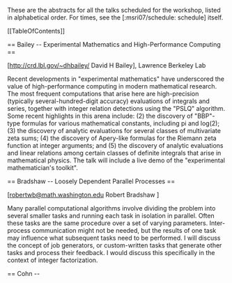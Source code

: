 These are the abstracts for all the talks scheduled for the workshop, listed in 
alphabetical order.  For times, see the [:msri07/schedule: schedule] itself.

[[TableOfContents]]

== Bailey -- Experimental Mathematics and High-Performance Computing ==
 
[http://crd.lbl.gov/~dhbailey/ David H Bailey], Lawrence Berkeley Lab
 
Recent developments in "experimental mathematics" have underscored the value of
high-performance computing in modern mathematical research.  The most frequent
computations that arise here are high-precision (typically
several-hundred-digit accuracy) evaluations of integrals and series, together
with integer relation detections using the "PSLQ" algorithm.  Some recent
highlights in this arena include: (2) the discovery of "BBP"-type formulas for
various mathematical constants, including pi and log(2); (3) the discovery of
analytic evaluations for several classes of multivariate zeta sums; (4) the
discovery of Apery-like formulas for the Riemann zeta function at integer
arguments; and (5) the discovery of analytic evaluations and linear relations
among certain classes of definite integrals that arise in mathematical physics.
The talk will include a live demo of the "experimental mathematician's
toolkit".

== Bradshaw -- Loosely Dependent Parallel Processes ==

[robertwb@math.washington.edu Robert Bradshaw ]

Many parallel computational algorithms involve dividing the problem into
several smaller tasks and running each task in isolation in parallel.  Often
these tasks are the same procedure over a set of varying parameters.
Inter-process communication might not be needed, but the results of one task
may influence what subsequent tasks need to be performed. I will discuss the
concept of job generators, or custom-written tasks that generate other tasks
and process their feedback. I would discuss this specifically in the context of
integer factorization.

== Cohn -- <TITLE> ==
[http://research.microsoft.com/~cohn/ Henry Cohn (Microsoft Research)]

== Cooperman -- Disk-Based Parallel Computing: A New Paradigm ==
[http://www.ccs.neu.edu/home/gene/ Gene Cooperman (Northeastern University)]

One observes that 100 local commodity disks of an array have approximately the same streaming bandwidth as a single RAM subsystem. Hence, it is proposed to treat a cluster as if it were a single computer with tens of terabytes of data, and with RAM serving as cache for disk.  This makes feasible the solution of truly large problems that are currently space-limited.  We also briefly summarize other recent activities of our working group: lessons from supporting ParGAP and ParGCL; progress toward showing that 20 moves suffice to solve Rubik's cube; lessons about marshalling from support of ParGeant4 (parallelization of a million-line program at CERN); and experiences at the SCIEnce workshop (symbolic-computing.org), part of a 5-year, 3.2 million euro, European Union project.  Our new distributed checkpointing package now provides a distributed analog of a SAVE-WORKSPACE command, for use in component-based symbolic software, such as SAGE.

== Edelman -- Interactive Parallel Supercomputing: Today: MATLAB(r) and Python coming Cutting Edge: Symbolic Parallelism with  Mathematica(r) and MAPLE(r) ==
[http://www-math.mit.edu/~edelman/ Alan Edelman (MIT)]

Star-P is a unique technology offered by Interactive Supercomputing after
nurturing at MIT. Star-P through its abstractions is solving the ease of use
problem that has plagued supercomputing. Some of the innovative features of
Star-P are the ability to program in MATLAB, hook in task parallel codes
written using a processor free abstraction, hook in existing parallel codes,
and obtain the performance that represents the HPC promise. All this is
through a client/server interface. Other clients such as Python or R could
be possible. The MATLAB, Python, or R becomes the "browser." Parallel
computing remains challenging, compared to serial coding but it is now that
much easier compared to solutions such as MPI. Users of MPI can plug in
their previously written codes and libraries and continue forward in Star-P.

Numerical computing is challenging enough in a parallel environment,
symbolic computing will require even more research and more challenging
problems to be solved. In this talk we will demonstrate the possibilities
and the pitfalls.

== Granger -- Interactive Parallel Computing using Python and IPython ==

[http://txcorp.com Brian Granger - Tech X Corp.]

Interactive computing environments, such as Matlab, IDL and
Mathematica are popular among researchers because their
interactive nature is well matched to the exploratory nature of
research.  However, these systems have one critical weakness:
they are not designed to take advantage of parallel computing
hardware such as multi-core CPUs, clusters and supercomputers.
Thus, researchers usually turn to non-interactive compiled
languages, such as C/C++/Fortran when parallelism is needed.

In this talk I will describe recent work on the IPython project
to implement a software architecture that allows parallel
applications to be developed, debugged, tested, executed and
monitored in a fully interactive manner using the Python
programming language.  This system is fully functional and allows
many types of parallelism to be expressed, including message
passing (using MPI), task farming, shared memory, and custom user
defined approaches.  I will describe the architecture, provide an
overview of its basic usage and then provide more sophisticated
examples of how it can be used in the development of new parallel
algorithms.  Because IPython is one of the components of the SAGE
system, I will also discuss how IPython's parallel computing
capabilities can be used in that context.


== Harrison -- Science at the petascale: tools in the tool box. ==

[http://www.csm.ornl.gov/ccsg/html/staff/harrison.html Robert Harrison ] (Oak Ridge 
National Lab)

Petascale computing will require coordinating the actions of 100,000+
processors, and directing the flow of data between up to six levels
of memory hierarchy and along channels that differ by over a factor of
100 in bandwidth. Amdahl's law requires that petascale applications
have less than 0.001% sequential or replicated work in order to
be at least 50% efficient. These are profound challenges for all but
the most regular or embarrassingly parallel applications, yet we also
demand that not just bigger and better, but fundamentally new science.
In this presentation I will discuss how we are attempting to confront
simultaneously the complexities of petascale computation while
increasing our scientific productivity. I hope that I can convince you
that our development of MADNESS (multiresolution adaptive numerical
scientific simulation) is not as crazy as it sounds.

This work is funded by the U.S. Department of Energy, the division of
Basic Energy Science, Office of Science, and was performed in part
using resources of the National Center for Computational Sciences, both
under contract DE-AC05-00OR22725 with Oak Ridge National Laboratory.


== Hart -- Parallel Computation in Number Theory ==
[http://www.maths.warwick.ac.uk/~masfaw/ Bill Hart (Warwick)]


This talk will have two sections. The first will
introduce a new library for number theory which is
under development, called FLINT. I will discuss the
various algorithms already available in FLINT, compare
them with similar implementations available elsewhere,
and speak about what the future holds for FLINT, with
the focus on parallel processing and integration into
Pari and the SAGE package.

The second part of the talk will focus on low level
implementation details of parallel algorithms in
number theory. In particular I will discuss the design
decisions that we have made so far in the FLINT
library to facilitate multicore and multiprocessor
platforms.

If time permits, there will be a live demonstration.

== Hida -- <TITLE> ==
[http://www.cs.berkeley.edu/~yozo/ Yozo Hida (UC Berkeley)]

== Khan -- Game Theoretical Solutions for Data Replication in Distributed Computing Systems ==

[sakhan@cse.uta.edu Samee Khan]

Data replication is an essential technique employed to reduce the user
perceived access time in distributed computing systems. One can find numerous
algorithms that address the data replication problem (DRP) each contributing in
its own way. These range from the traditional mathematical optimization
techniques, such as, linear programming, dynamic programming, etc. to the
biologically inspired meta-heuristics. We aim to introduce game theory as a new
oracle to tackle the data replication problem. The beauty of the game theory
lies in its flexibility and distributed architecture, which is well-suited to
address the DRP. We will specifically use action theory (a special branch of
game theory) to identify techniques that will effectively and efficiently solve
the DRP. Game theory and its necessary properties are briefly introduced,
followed by a through and detailed mapping of the possible game theoretical
techniques and DRP. As an example, we derive a game theoretical algorithm for
the DRP, and propose several extensions of it. An elaborate experimental setup
is also detailed, where the derived algorithm is comprehensively evaluated
against three conventional techniques, branch and bound, greedy and genetic
algorithms.

== Kotsireas -- Combinatorial Designs: constructions, algorithms and new results ==

[ ikotsire@wlu.ca Ilias Kotsireas]

We plan to describe recent progress in the search for combinatorial designs of
high order. This progress has been achieved via some algorithmic concepts, such
as the periodic autocorrelation function, the discrete Fourier transform and
the power spectral density criterion, in conjunction with heuristic
observations on plausible patterns for the locations of zero elements. The
discovery of such patterns is done using meta-programming and automatic code
generation (and perhaps very soon data mining algorithms) and reveals the
remarkable phenomenon of crystalization, which does not yet possess a
satisfactory explanation. The resulting algorithms are amenable to parallelism
and we have implemented them on supercomputers, typically as implicit parallel
algorithms.

== Leykin -- Parallel computation of Grobner bases in the Weyl algebra ==

[leykin@ima.umn.edu Anton Leykin ]

The usual machinery of Grobner bases can be applied to non-commutative algebras
of the so-called solvable type. One of them, the Weyl algebra, plays the
central role in the computations with $D$-modules. The practical complexity of
the Grobner bases computation in the Weyl algebra is much higher than in the
(commutative) polynomial rings, therefore, calling naturally for parallel
computation.  We have developed an algorithm to perform such computation
employing the master-slave paradigm. Our implementation, which has been carried
out in C++ using MPI, draws ideas from both Buchberger algorithm and
Faugere's $F_4$. It exhibits better speedups for the Weyl algebra in
comparison to polynomial problems of the similar size.

== Martin -- MPMPLAPACK: The Massively Parallel Multi-Precision Linear Algebra Package ==

[http://www.math.jmu.edu/~martin/ Jason Martin (James Madison University)]

For several decades, researchers in the applied fields have had access
to powerful linear algebra packages designed to run on massively
parallel systems.  Libraries such as ScaLAPACK and PLAPACK provide a
rich set of functions (usually based on BLAS) for performing linear
algebra over single or double precision real or complex data.
However, such libraries are of limited use to researchers in discrete
mathematics who often need to compute with multi-precision data types.

This talk will cover a massively parallel multi-precision linear
algebra package that I am attempting to write.  The goal of this C/MPI
library is to provide drop-in parallel functionality to existing
number theory and algebraic geometry programs (such as Pari, Sage, and
Macaulay2) while preserving enough flexibility to eventually become a
full multi-precision version of PLAPACK.  I will describe some
architectural assumptions, design descisions, and benchmarks made so
far and actively solicit input from the audience (I'll buy coffee for
the person who suggests the best alternative to the current name).

== Maza-Xie -- Component-level Parallelization of Triangular Decompositions ==
[http://www.csd.uwo.ca/~moreno/ Moreno Maza and Xie (Western Ontario)]

We discuss the parallelization of algorithms for solving polynomial systems symbolically by way of triangular decompositions. We introduce a component-level parallelism for which the number of processors in use depends on the geometry of the solution set of the input system. Our long term goal is to achieve an efficient multi-level parallelism: coarse grained (component) level for tasks computing geometric objects in the solution sets, and medium/fine grained level for polynomial arithmetic such as GCD/resultant computation within each task.
 
Component-level parallelism belongs to the class of dynamic irregular parallel applications, which leads us to address the following questions: How to discover and use geometrical information, at an early stage of the solving process, that would be favorable to component-level parallel execution and load balancing? How to use this level of parallel execution to effectively eliminate unnecessary computations? What implementation mechanisms are feasible?

We report on the effectiveness of the approaches that we have applied, including "modular methods", "solving by decreasing order of dimension", "task cost estimation for guided scheduling". We have realized a preliminary implementation on a SMP using multiprocessed parallelism in Aldor and shared memory segments for data communication. Our experimentation shows promising speedups for some well-know problems. We expect that this speedup would add a multiple factor to the speedup of medium/fine grained level parallelization as parallel GCD/resultant computations.


== Noel -- Structure and Representations of Real Reductive Lie Groups: A Computational Approach ==

[http://www.math.umb.edu/~anoel/ Alfred Noel (UMass Boston / MIT)]

I work with David Vogan (MIT) on the Atlas of Lie Groups and Representations. This is a project to make available information about representations of semi-simple Lie groups over real and p-adic fields. Of particular importance is the problem of the unitary dual: classifying all of the irreducible unitary representations of a given Lie group.

I will present some of the main ideas behind the current and very preliminary version of the software. I will provide some examples also. Currently, we are developing sequential algorithms that are implemented in C++. However, because of time and space complexity we are slowly moving in the direction of parallel computation. For example, David Vogan is experimenting with multi-threads in the K-L polynomials computation module.

This talk is in memory of Fokko du Cloux, the French mathematician who, until a few months ago, was the lead developer. He died this past November.

== Pernet -- Parallelism perspectives for the LinBox library ==

[cpernet@uwaterloo.ca Clement Pernet]

LinBox is a generic library for efficient linear algebra with blackbox or dense matrices over a finite fields or Z. We first prent a few notions of the
sequential implementations of selected problems, such as the system resolution or multiple triangular system resolution, or the chinese remaindering
algorithm.
Then we expose perspectives for incorporating parallelism in LinBox, including multi-prime lifting for system resolution over Q, or parallel chinese
remaindering. This last problem raises the difficult problem of combining early termination and work-stealing techniques.

== Qiang -- Distributed Computing using SAGE ==
[http://www.yiqiang.net/ Yi Qiang (UW)]


Distributed SAGE (DSAGE) is a distributed computing framework for
SAGE which allows users to easily parallelize computations and
interact with them in a fluid and natural way. This talk will be
focused on the design and implementation of the distributed computing
framework in SAGE.  I will describe the application of the
distributed computing framework to several problems, including the
problem of integer factorization and distributed ray tracing.
Demonstrations of using Distributed SAGE to tackle both problems will
be given plus information on how to parallelize your own problems.  I
will also talk about design issues and considerations that have been
resolved or are yet unresolved in implementing Distributed SAGE.


== Roch -- Processor oblivious parallel algorithms with provable performances: applications ==

[http://www-id.imag.fr/Laboratoire/Membres/Roch_Jean-Louis/perso.html Jean-Louis Roch (France)]

Based on a work-stealing schedule, the on-line coupling of two algorithms
(one sequential; the other one recursive parallel and fine grain) enables
the design of programs that scale with provable performances on various
parallel architectures, from multi-core machines to heterogeneous grids,
including processors with changing speeds. After presenting a generic scheme
and framework, on top of the middleware KAAPI/Athapascan that efficiently
supports work-stealing, we present practical applications such as: prefix
computation, real time 3D-reconstruction, Chinese remainder modular lifting
with early termination, data compression.


== Tonchev -- Combinatorial designs and code synchronization ==

[tonchev@mtu.edu Vladimir Tonchev ]

Difference systems of sets are combinatorial designs that arise in connection
with code synchronization.  Algebraic constructions based on cyclic difference
sets and finite geometry and algorithms for finding optimal difference systems
of sets are discussed.

== Verschelde -- Parallel Homotopy Algorithms to Solve Polynomial Systems ==
[http://www.math.uic.edu/~jan/ Jan Verschelde (UIC)]

A homotopy is a family of polynomial systems which defines a deformation
from a system with known solutions to a system whose solutions are needed.
Via dynamic load balancing we may distribute the solution paths so that a
close to optimal speed up is achieved.  Polynomial systems -- such as the
9-point problem in mechanical design leading to 286,720 paths -- whose
solving required real supercomputers twenty years ago can now be handled
by modest personal cluster computers, and soon by multicore multiprocessor
workstations.  Larger polynomial systems however may lead to more
numerical difficulties which may skew the timing results, so that
attention must be given to "quality up" as well.  Modern homotopy methods
consist of sequences of different families of polynomial systems so that
not only the solution paths but also parametric polynomial systems must be
exchanged frequently.


== Wolf & Neun -- Parallel sparsening and simplification of systems of equations ==
[ twolf@brocku.ca Thomas Wolf ]
[ neun@zib.de Winfried Neun ]

In a Groebner Basis computation the guiding principle for pairing and
`reducing' equations is a total ordering of monomials or of derivatives for
differential Groebner Bases. If reduction based on an ordering is replaced by
reduction to minimize the number of terms of an equation through another
equation then on the downside the resulting (shorter) system does depend on the
order of pairing of equations for shortening but on the upside there are number
of advantages that makes this procedure a perfect addition/companion to the
Groebner Basis computation. Such features are:

  * In contrast to Groebner Basis computations, this algorithm is safe in the sense that it does not need any significant amount of memory, even not temporarily.
  * It is self-enforcing, i.e. the shorter equations become, the more useful for shortening other equations they potentially get.
  * Equations in a sparse system are less coupled and a cost effective elimination strategy (ordering) is much easier to spot (for humans and computers) than for a dense system.
  * Statistical tests show that the probability of random polynomials to factorize increases drastically the fewer terms a polynomial has.
  * By experience the shortening of partial differential equations increases their chance to become ordinary differential equations which are usually easier to solve explicitly.
  * The likelihood of shortenings to be possible is especially high for large overdetermined systems. This is because the number of pairings goes quadratically with the number of equations but for overdetermined systems, more equations does not automatically mean more unknowns to occur which potentially obstruct shortening by introducing terms that can not cancel.
  * The algorithm offers a fine grain parallelization in the computation to shorten one equation with another one and a coarse grain parallelization in that any pair of two equations of a larger system can be processed in parallel.  In the talk we will present the algorithm, show examples supporting the above statements and give a short demo.

== Yelick -- <TITLE> ==
[http://www.cs.berkeley.edu/~yelick/ Kathy Yelick (UC Berkeley)]

== Zhuang -- Parallel Implementation of Polyhedral Homotopy Methods ==
[yzhuan1@math.uic.edu Yan Zhuang]

Homotopy methods to solve polynomial systems are well suited for parallel
computing because the solution paths defined by the homotopy can be tracked
independently. For sparse polynomial systems, polyhedral methods give efficient
homotopy algorithms. The polyhedral homotopy methods run in three stages: (1)
compute the mixed volume; (2) solve a random coefficient start system; (3)
track solution paths to solve the target system.  This paper is about how to
parallelize the second stage in PHCpack. We use a static workload distribution
algorithm and achieve a good speedup on the cyclic n-roots benchmark
systems. Dynamic workload balancing leads to reduced wall times on large
polynomial systems which arise in mechanism design.
